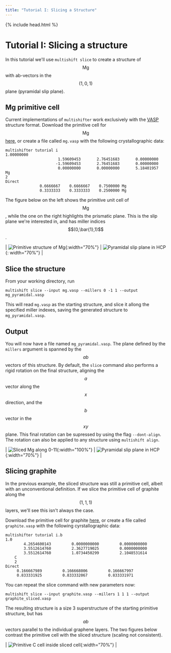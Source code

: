 ```yaml
---
title: "Tutorial I: Slicing a Structure"
---
```

{% include head.html %}

# Tutorial I: Slicing a structure
In this tutorial we'll use `multishift slice` to create a structure of $$\mathrm{Mg}$$ with ab-vectors in the $$(1,0,1)$$ plane (pyramidal slip plane).

## Mg primitive cell
Current implementations of `multishifter` work exclusively with the [VASP](https://cms.mpi.univie.ac.at/vasp/guide/node59.html) structure format.
Download the primitive cell for $$\mathrm{Mg}$$ [here](./mg.vasp), or create a file called `mg.vasp` with the following crystallographic data:

    multishifter tutorial i
    1.00000000
                           1.59609453       2.76451683       0.00000000
                          -1.59609453       2.76451683       0.00000000
                           0.00000000       0.00000000       5.18401957
    Mg
    2
    Direct
                   0.6666667    0.6666667    0.7500000 Mg
                   0.3333333    0.3333333    0.2500000 Mg

The figure below on the left shows the primitive unit cell of $$\mathrm{Mg}$$, while the one on the right highlights the prismatic plane.
This is the slip plane we're interested in, and has miller indices $$(0,\bar{1},1)$$.

| ![Primitive structure of Mg](./mg.png){:width="70%"} | ![Pyramidal slip plane in HCP](./pyraslip.svg){: width="70%"} |

## Slice the structure
From your working directory, run

```
multishift slice --input mg.vasp --millers 0 -1 1 --output mg_pyramidal.vasp
```

This will read `mg.vasp` as the starting structure, and slice it allong the specified miller indexes, saving the generated structure to `mg_pyramidal.vasp`.

## Output
You will now have a file named `mg_pyramidal.vasp`.
The plane defined by the `millers` argument is spanned by the $$ab$$ vectors of this structure.
By default, the `slice` command also performs a rigid rotation on the final structure, aligning the $$a$$ vector along the $$x$$ direction, and the $$b$$ vector in the $$xy$$ plane.
This final rotation can be supressed by using the flag `--dont-align`.
The rotation can also be applied to any structure using `multishift align`.

| ![Sliced Mg along 0-11](./mg_pyramidal.png){:width="100%"} | ![Pyramidal slip plane in HCP](./pyraslip_unit.svg){:width="70%"} |

## Slicing graphite
In the previous example, the sliced structure was still a primitive cell, albeit with an unconventional definition.
If we slice the primitive cell of graphite along the $$(1,1,1)$$ layers, we'll see this isn't always the case.

Download the primitive cell for graphite [here](./graphite.vasp), or create a file called `graphite.vasp` with the following cyrstallographic data:

    multishifter tutorial i.b
    1.0
            4.2654600143         0.0000000000         0.0000000000
            3.5512614760         2.3627719025         0.0000000000
            3.5512614760         1.0734450299         2.1048531614
        C
        2
    Direct
         0.166667989         0.166668006         0.166667997
         0.833331925         0.833332067         0.833331971

You can repeat the slice command with new parameters now:

```
multishift slice --input graphite.vasp --millers 1 1 1 --output graphite_sliced.vasp
```

The resulting structure is a size 3 superstructure of the starting primitive structure, but has $$ab$$ vectors parallel to the individual graphene layers.
The two figures below contrast the primitive cell with the sliced structure (scaling not consistent).

| ![Primitive C cell inside sliced cell](./graphite_intersection.png){:width="70%"} |
